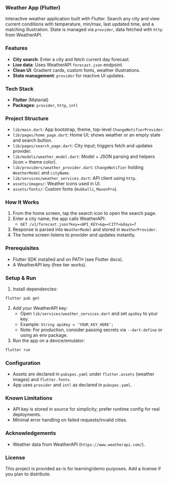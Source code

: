 ### Weather App (Flutter)

Interactive weather application built with Flutter. Search any city and view current conditions with temperature, min/max, last updated time, and a matching illustration. State is managed via `provider`, data fetched with `http` from WeatherAPI.

### Features
- **City search**: Enter a city and fetch current day forecast.
- **Live data**: Uses WeatherAPI `forecast.json` endpoint.
- **Clean UI**: Gradient cards, custom fonts, weather illustrations.
- **State management**: `provider` for reactive UI updates.

### Tech Stack
- **Flutter** (Material)
- **Packages**: `provider`, `http`, `intl`

### Project Structure
- `lib/main.dart`: App bootstrap, theme, top-level `ChangeNotifierProvider`.
- `lib/pages/home_page.dart`: Home UI; shows weather or an empty state and search button.
- `lib/pages/search_page.dart`: City input; triggers fetch and updates provider.
- `lib/models/weather_model.dart`: Model + JSON parsing and helpers (icon + theme color).
- `lib/providers/weather_provider.dart`: `ChangeNotifier` holding `WeatherModel` and `cityName`.
- `lib/services/weather_services.dart`: API client using `http`.
- `assets/images/`: Weather icons used in UI.
- `assets/fonts/`: Custom fonts (`Hubballi`, `MavenPro`).

### How It Works
1. From the home screen, tap the search icon to open the search page.
2. Enter a city name; the app calls WeatherAPI:
   - `GET /v1/forecast.json?key=<API_KEY>&q=<CITY>&days=7`
3. Response is parsed into `WeatherModel` and stored in `WeatherProvider`.
4. The home screen listens to provider and updates instantly.

### Prerequisites
- Flutter SDK installed and on PATH (see Flutter docs).
- A WeatherAPI key (free tier works).

### Setup & Run
1. Install dependencies:
```bash
flutter pub get
```
2. Add your WeatherAPI key:
   - Open `lib/services/weather_services.dart` and set `apiKey` to your key.
   - Example: `String apiKey = 'YOUR_KEY_HERE';`
   - Note: For production, consider passing secrets via `--dart-define` or using an env package.
3. Run the app on a device/emulator:
```bash
flutter run
```

### Configuration
- Assets are declared in `pubspec.yaml` under `flutter.assets` (weather images) and `flutter.fonts`.
- App uses `provider` and `intl` as declared in `pubspec.yaml`.

### Known Limitations
- API key is stored in source for simplicity; prefer runtime config for real deployments.
- Minimal error handling on failed requests/invalid cities.

### Acknowledgements
- Weather data from WeatherAPI (`https://www.weatherapi.com/`).

### License
This project is provided as-is for learning/demo purposes. Add a license if you plan to distribute.
